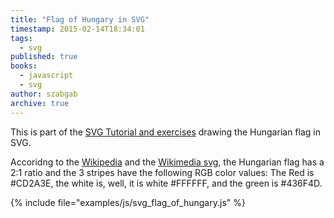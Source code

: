 ```yaml
---
title: "Flag of Hungary in SVG"
timestamp: 2015-02-14T18:34:01
tags:
  - svg
published: true
books:
  - javascript
  - svg
author: szabgab
archive: true
---
```



This is part of the [SVG Tutorial and exercises](/svg) drawing the Hungarian flag in SVG.


<script src="/try/examples/js/svg.min.js"></script>

Accoridng to the [Wikipedia](http://en.wikipedia.org/wiki/Flag_of_Hungary) and
the [Wikimedia svg](http://commons.wikimedia.org/wiki/File:Flag_of_Hungary.svg),
the Hungarian flag has a 2:1 ratio and the 3 stripes have the following RGB color values:
The Red is #CD2A3E, the white is, well, it is white #FFFFFF, and the green is #436F4D.

<div id="flag_of_hungary"></div>
<script src="/try/examples/js/svg_flag_of_hungary.js"></script>
{% include file="examples/js/svg_flag_of_hungary.js" %}

